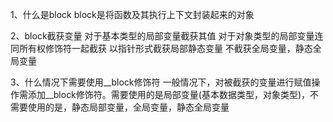 1、什么是block
 block是将函数及其执行上下文封装起来的对象

2、block截获变量
对于基本类型的局部变量截获其值
对于对象类型的局部变量连同所有权修饰符一起截获
以指针形式截获局部静态变量
不截获全局变量，静态全局变量

3、什么情况下需要使用__block修饰符
 一般情况下，对被截获的变量进行赋值操作需添加__block修饰符。需要使用的是局部变量(基本数据类型，对象类型)，不需要使用的是，静态局部变量，全局变量，静态全局变量